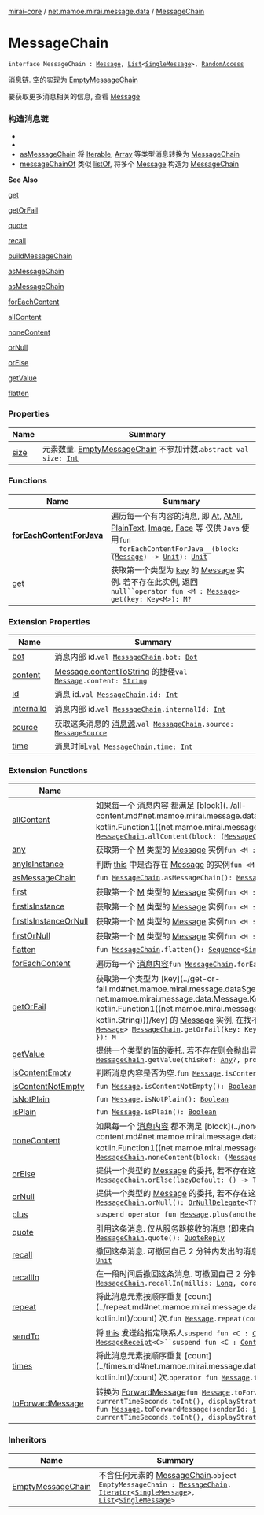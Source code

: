 [mirai-core](../../index.md) / [net.mamoe.mirai.message.data](../index.md) / [MessageChain](./index.md)

# MessageChain

`interface MessageChain : `[`Message`](../-message/index.md)`, `[`List`](https://kotlinlang.org/api/latest/jvm/stdlib/kotlin.collections/-list/index.html)`<`[`SingleMessage`](../-single-message.md)`>, `[`RandomAccess`](https://kotlinlang.org/api/latest/jvm/stdlib/kotlin.collections/-random-access.html)

消息链. 空的实现为 [EmptyMessageChain](../-empty-message-chain/index.md)

要获取更多消息相关的信息, 查看 [Message](../-message/index.md)

### 构造消息链

*
*
* [asMessageChain](../as-message-chain.md) 将 [Iterable](https://kotlinlang.org/api/latest/jvm/stdlib/kotlin.collections/-iterable/index.html), [Array](https://kotlinlang.org/api/latest/jvm/stdlib/kotlin/-array/index.html) 等类型消息转换为 [MessageChain](./index.md)
* [messageChainOf](../message-chain-of.md) 类似 [listOf](https://kotlinlang.org/api/latest/jvm/stdlib/kotlin.collections/list-of.html), 将多个 [Message](../-message/index.md) 构造为 [MessageChain](./index.md)

**See Also**

[get](get.md)

[getOrFail](../get-or-fail.md)

[quote](../quote.md)

[recall](../recall.md)

[buildMessageChain](../build-message-chain.md)

[asMessageChain](../as-message-chain.md)

[asMessageChain](../as-message-chain.md)

[forEachContent](../for-each-content.md)

[allContent](../all-content.md)

[noneContent](../none-content.md)

[orNull](../or-null.md)

[orElse](../or-else.md)

[getValue](../get-value.md)

[flatten](../kotlin.collections.-iterable/flatten.md)

### Properties

| Name | Summary |
|---|---|
| [size](size.md) | 元素数量. [EmptyMessageChain](../-empty-message-chain/index.md) 不参加计数.`abstract val size: `[`Int`](https://kotlinlang.org/api/latest/jvm/stdlib/kotlin/-int/index.html) |

### Functions

| Name | Summary |
|---|---|
| [__forEachContentForJava__](__for-each-content-for-java__.md) | 遍历每一个有内容的消息, 即 [At](../-at/index.md), [AtAll](../-at-all/index.md), [PlainText](../-plain-text/index.md), [Image](../-image/index.md), [Face](../-face/index.md) 等 仅供 `Java` 使用`fun __forEachContentForJava__(block: (`[`Message`](../-message/index.md)`) -> `[`Unit`](https://kotlinlang.org/api/latest/jvm/stdlib/kotlin/-unit/index.html)`): `[`Unit`](https://kotlinlang.org/api/latest/jvm/stdlib/kotlin/-unit/index.html) |
| [get](get.md) | 获取第一个类型为 [key](get.md#net.mamoe.mirai.message.data.MessageChain$get(net.mamoe.mirai.message.data.Message.Key((net.mamoe.mirai.message.data.MessageChain.get.M)))/key) 的 [Message](../-message/index.md) 实例. 若不存在此实例, 返回 `null``operator fun <M : `[`Message`](../-message/index.md)`> get(key: Key<M>): M?` |

### Extension Properties

| Name | Summary |
|---|---|
| [bot](../bot.md) | 消息内部 id.`val `[`MessageChain`](./index.md)`.bot: `[`Bot`](../../net.mamoe.mirai/-bot/index.md) |
| [content](../content.md) | [Message.contentToString](../-message/content-to-string.md) 的捷径`val `[`Message`](../-message/index.md)`.content: `[`String`](https://kotlinlang.org/api/latest/jvm/stdlib/kotlin/-string/index.html) |
| [id](../id.md) | 消息 id.`val `[`MessageChain`](./index.md)`.id: `[`Int`](https://kotlinlang.org/api/latest/jvm/stdlib/kotlin/-int/index.html) |
| [internalId](../internal-id.md) | 消息内部 id.`val `[`MessageChain`](./index.md)`.internalId: `[`Int`](https://kotlinlang.org/api/latest/jvm/stdlib/kotlin/-int/index.html) |
| [source](../source.md) | 获取这条消息的 [消息源](../-message-source/index.md).`val `[`MessageChain`](./index.md)`.source: `[`MessageSource`](../-message-source/index.md) |
| [time](../time.md) | 消息时间.`val `[`MessageChain`](./index.md)`.time: `[`Int`](https://kotlinlang.org/api/latest/jvm/stdlib/kotlin/-int/index.html) |

### Extension Functions

| Name | Summary |
|---|---|
| [allContent](../all-content.md) | 如果每一个 [消息内容](../-message-content.md) 都满足 [block](../all-content.md#net.mamoe.mirai.message.data$allContent(net.mamoe.mirai.message.data.MessageChain, kotlin.Function1((net.mamoe.mirai.message.data.MessageContent, kotlin.Boolean)))/block), 返回 `true``fun `[`MessageChain`](./index.md)`.allContent(block: (`[`MessageContent`](../-message-content.md)`) -> `[`Boolean`](https://kotlinlang.org/api/latest/jvm/stdlib/kotlin/-boolean/index.html)`): `[`Boolean`](https://kotlinlang.org/api/latest/jvm/stdlib/kotlin/-boolean/index.html) |
| [any](../any.md) | 获取第一个 [M](../any.md#M) 类型的 [Message](../-message/index.md) 实例`fun <M : `[`Message`](../-message/index.md)`> `[`MessageChain`](./index.md)`.any(key: Key<M>): `[`Boolean`](https://kotlinlang.org/api/latest/jvm/stdlib/kotlin/-boolean/index.html) |
| [anyIsInstance](../any-is-instance.md) | 判断 [this](../any-is-instance/-this-.md) 中是否存在 [Message](../-message/index.md) 的实例`fun <M : `[`Message`](../-message/index.md)`> `[`MessageChain`](./index.md)`.anyIsInstance(): `[`Boolean`](https://kotlinlang.org/api/latest/jvm/stdlib/kotlin/-boolean/index.html) |
| [asMessageChain](../as-message-chain.md) | `fun `[`MessageChain`](./index.md)`.asMessageChain(): `[`MessageChain`](./index.md) |
| [first](../first.md) | 获取第一个 [M](../first.md#M) 类型的 [Message](../-message/index.md) 实例`fun <M : `[`Message`](../-message/index.md)`> `[`MessageChain`](./index.md)`.first(key: Key<M>): M` |
| [firstIsInstance](../first-is-instance.md) | 获取第一个 [M](../first-is-instance.md#M) 类型的 [Message](../-message/index.md) 实例`fun <M : `[`Message`](../-message/index.md)`> `[`MessageChain`](./index.md)`.firstIsInstance(): M` |
| [firstIsInstanceOrNull](../first-is-instance-or-null.md) | 获取第一个 [M](../first-is-instance-or-null.md#M) 类型的 [Message](../-message/index.md) 实例`fun <M : `[`Message`](../-message/index.md)`?> `[`MessageChain`](./index.md)`.firstIsInstanceOrNull(): M?` |
| [firstOrNull](../first-or-null.md) | 获取第一个 [M](../first-or-null.md#M) 类型的 [Message](../-message/index.md) 实例`fun <M : `[`Message`](../-message/index.md)`> `[`MessageChain`](./index.md)`.firstOrNull(key: Key<M>): M?` |
| [flatten](../flatten.md) | `fun `[`MessageChain`](./index.md)`.flatten(): `[`Sequence`](https://kotlinlang.org/api/latest/jvm/stdlib/kotlin.sequences/-sequence/index.html)`<`[`SingleMessage`](../-single-message.md)`>` |
| [forEachContent](../for-each-content.md) | 遍历每一个 [消息内容](../-message-content.md)`fun `[`MessageChain`](./index.md)`.forEachContent(block: (`[`MessageContent`](../-message-content.md)`) -> `[`Unit`](https://kotlinlang.org/api/latest/jvm/stdlib/kotlin/-unit/index.html)`): `[`Unit`](https://kotlinlang.org/api/latest/jvm/stdlib/kotlin/-unit/index.html) |
| [getOrFail](../get-or-fail.md) | 获取第一个类型为 [key](../get-or-fail.md#net.mamoe.mirai.message.data$getOrFail(net.mamoe.mirai.message.data.MessageChain, net.mamoe.mirai.message.data.Message.Key((net.mamoe.mirai.message.data.getOrFail.M)), kotlin.Function1((net.mamoe.mirai.message.data.Message.Key((net.mamoe.mirai.message.data.getOrFail.M)), kotlin.String)))/key) 的 [Message](../-message/index.md) 实例, 在找不到此类型的元素时抛出 [NoSuchElementException](https://kotlinlang.org/api/latest/jvm/stdlib/kotlin/-no-such-element-exception/index.html)`fun <M : `[`Message`](../-message/index.md)`> `[`MessageChain`](./index.md)`.getOrFail(key: Key<M>, lazyMessage: (key: Key<M>) -> `[`String`](https://kotlinlang.org/api/latest/jvm/stdlib/kotlin/-string/index.html)` = { key.typeName }): M` |
| [getValue](../get-value.md) | 提供一个类型的值的委托. 若不存在则会抛出异常 [NoSuchElementException](https://kotlinlang.org/api/latest/jvm/stdlib/kotlin/-no-such-element-exception/index.html)`operator fun <T : `[`Message`](../-message/index.md)`> `[`MessageChain`](./index.md)`.getValue(thisRef: `[`Any`](https://kotlinlang.org/api/latest/jvm/stdlib/kotlin/-any/index.html)`?, property: `[`KProperty`](https://kotlinlang.org/api/latest/jvm/stdlib/kotlin.reflect/-k-property/index.html)`<*>): T` |
| [isContentEmpty](../is-content-empty.md) | 判断消息内容是否为空.`fun `[`Message`](../-message/index.md)`.isContentEmpty(): `[`Boolean`](https://kotlinlang.org/api/latest/jvm/stdlib/kotlin/-boolean/index.html) |
| [isContentNotEmpty](../is-content-not-empty.md) | `fun `[`Message`](../-message/index.md)`.isContentNotEmpty(): `[`Boolean`](https://kotlinlang.org/api/latest/jvm/stdlib/kotlin/-boolean/index.html) |
| [isNotPlain](../is-not-plain.md) | `fun `[`Message`](../-message/index.md)`.isNotPlain(): `[`Boolean`](https://kotlinlang.org/api/latest/jvm/stdlib/kotlin/-boolean/index.html) |
| [isPlain](../is-plain.md) | `fun `[`Message`](../-message/index.md)`.isPlain(): `[`Boolean`](https://kotlinlang.org/api/latest/jvm/stdlib/kotlin/-boolean/index.html) |
| [noneContent](../none-content.md) | 如果每一个 [消息内容](../-message-content.md) 都不满足 [block](../none-content.md#net.mamoe.mirai.message.data$noneContent(net.mamoe.mirai.message.data.MessageChain, kotlin.Function1((net.mamoe.mirai.message.data.MessageContent, kotlin.Boolean)))/block), 返回 `true``fun `[`MessageChain`](./index.md)`.noneContent(block: (`[`MessageContent`](../-message-content.md)`) -> `[`Boolean`](https://kotlinlang.org/api/latest/jvm/stdlib/kotlin/-boolean/index.html)`): `[`Boolean`](https://kotlinlang.org/api/latest/jvm/stdlib/kotlin/-boolean/index.html) |
| [orElse](../or-else.md) | 提供一个类型的 [Message](../-message/index.md) 的委托, 若不存在这个类型的 [Message](../-message/index.md) 则委托会提供 `null``fun <T : `[`Message`](../-message/index.md)`?> `[`MessageChain`](./index.md)`.orElse(lazyDefault: () -> T): `[`OrNullDelegate`](../-or-null-delegate/index.md)`<T>` |
| [orNull](../or-null.md) | 提供一个类型的 [Message](../-message/index.md) 的委托, 若不存在这个类型的 [Message](../-message/index.md) 则委托会提供 `null``fun <T : `[`Message`](../-message/index.md)`> `[`MessageChain`](./index.md)`.orNull(): `[`OrNullDelegate`](../-or-null-delegate/index.md)`<T?>` |
| [plus](../plus.md) | `suspend operator fun `[`Message`](../-message/index.md)`.plus(another: Flow<`[`Message`](../-message/index.md)`>): `[`MessageChain`](./index.md) |
| [quote](../quote.md) | 引用这条消息. 仅从服务器接收的消息 (即来自 [MessageEvent](../../net.mamoe.mirai.message/-message-event/index.md)) 才可以通过这个方式被引用.`fun `[`MessageChain`](./index.md)`.quote(): `[`QuoteReply`](../-quote-reply/index.md) |
| [recall](../recall.md) | 撤回这条消息. 可撤回自己 2 分钟内发出的消息, 和任意时间的群成员的消息.`suspend fun `[`MessageChain`](./index.md)`.recall(): `[`Unit`](https://kotlinlang.org/api/latest/jvm/stdlib/kotlin/-unit/index.html) |
| [recallIn](../recall-in.md) | 在一段时间后撤回这条消息. 可撤回自己 2 分钟内发出的消息, 和任意时间的群成员的消息.`fun `[`MessageChain`](./index.md)`.recallIn(millis: `[`Long`](https://kotlinlang.org/api/latest/jvm/stdlib/kotlin/-long/index.html)`, coroutineContext: `[`CoroutineContext`](https://kotlinlang.org/api/latest/jvm/stdlib/kotlin.coroutines/-coroutine-context/index.html)` = EmptyCoroutineContext): Job` |
| [repeat](../repeat.md) | 将此消息元素按顺序重复 [count](../repeat.md#net.mamoe.mirai.message.data$repeat(net.mamoe.mirai.message.data.Message, kotlin.Int)/count) 次.`fun `[`Message`](../-message/index.md)`.repeat(count: `[`Int`](https://kotlinlang.org/api/latest/jvm/stdlib/kotlin/-int/index.html)`): `[`MessageChain`](./index.md) |
| [sendTo](../send-to.md) | 将 [this](../send-to/-this-.md) 发送给指定联系人`suspend fun <C : `[`Contact`](../../net.mamoe.mirai.contact/-contact/index.md)`> `[`MessageChain`](./index.md)`.sendTo(contact: C): `[`MessageReceipt`](../../net.mamoe.mirai.message/-message-receipt/index.md)`<C>``suspend fun <C : `[`Contact`](../../net.mamoe.mirai.contact/-contact/index.md)`> `[`Message`](../-message/index.md)`.sendTo(contact: C): `[`MessageReceipt`](../../net.mamoe.mirai.message/-message-receipt/index.md)`<C>` |
| [times](../times.md) | 将此消息元素按顺序重复 [count](../times.md#net.mamoe.mirai.message.data$times(net.mamoe.mirai.message.data.Message, kotlin.Int)/count) 次.`operator fun `[`Message`](../-message/index.md)`.times(count: `[`Int`](https://kotlinlang.org/api/latest/jvm/stdlib/kotlin/-int/index.html)`): `[`MessageChain`](./index.md) |
| [toForwardMessage](../to-forward-message.md) | 转换为 [ForwardMessage](../-forward-message/index.md)`fun `[`Message`](../-message/index.md)`.toForwardMessage(sender: `[`User`](../../net.mamoe.mirai.contact/-user/index.md)`, time: `[`Int`](https://kotlinlang.org/api/latest/jvm/stdlib/kotlin/-int/index.html)` = currentTimeSeconds.toInt(), displayStrategy: DisplayStrategy = DisplayStrategy): `[`ForwardMessage`](../-forward-message/index.md)<br>`fun `[`Message`](../-message/index.md)`.toForwardMessage(senderId: `[`Long`](https://kotlinlang.org/api/latest/jvm/stdlib/kotlin/-long/index.html)`, senderName: `[`String`](https://kotlinlang.org/api/latest/jvm/stdlib/kotlin/-string/index.html)`, time: `[`Int`](https://kotlinlang.org/api/latest/jvm/stdlib/kotlin/-int/index.html)` = currentTimeSeconds.toInt(), displayStrategy: DisplayStrategy = DisplayStrategy): `[`ForwardMessage`](../-forward-message/index.md) |

### Inheritors

| Name | Summary |
|---|---|
| [EmptyMessageChain](../-empty-message-chain/index.md) | 不含任何元素的 [MessageChain](./index.md).`object EmptyMessageChain : `[`MessageChain`](./index.md)`, `[`Iterator`](https://kotlinlang.org/api/latest/jvm/stdlib/kotlin.collections/-iterator/index.html)`<`[`SingleMessage`](../-single-message.md)`>, `[`List`](https://kotlinlang.org/api/latest/jvm/stdlib/kotlin.collections/-list/index.html)`<`[`SingleMessage`](../-single-message.md)`>` |
